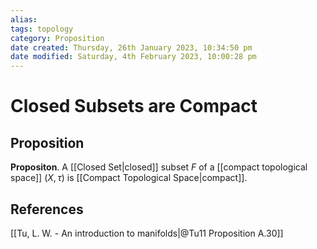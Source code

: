 ```yaml
---
alias: 
tags: topology
category: Proposition
date created: Thursday, 26th January 2023, 10:34:50 pm
date modified: Saturday, 4th February 2023, 10:00:28 pm
---
```

# Closed Subsets are Compact

## Proposition

**Propositon**. A [[Closed Set|closed]] subset $F$ of a [[compact topological space]] $(X,\tau)$ is [[Compact Topological Space|compact]].

## References

[[Tu, L. W. - An introduction to manifolds|@Tu11 Proposition A.30]]
